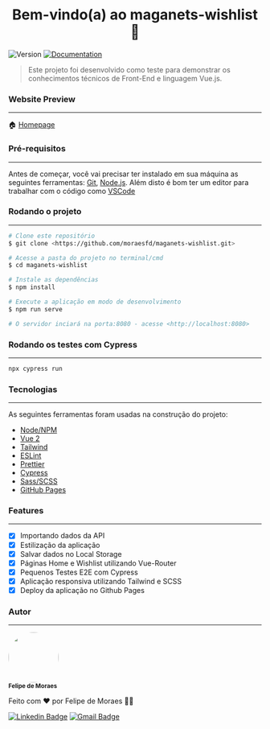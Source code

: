 <h1 align="center">Bem-vindo(a) ao maganets-wishlist 👋</h1>
<p>
  <img alt="Version" src="https://img.shields.io/badge/version-1.0.0-blue.svg?cacheSeconds=2592000" />
  <a href="https://github.com/moraesfd/maganets-wishlist" target="_blank">
    <img alt="Documentation" src="https://img.shields.io/badge/documentation-yes-brightgreen.svg" />
  </a>
</p>

> Este projeto foi desenvolvido como teste para demonstrar os conhecimentos técnicos de Front-End e linguagem Vue.js.

### Website Preview
---
🏠 [Homepage](https://moraesfd.github.io/maganets-wishlist/)

### Pré-requisitos
---

Antes de começar, você vai precisar ter instalado em sua máquina as seguintes ferramentas:
[Git](https://git-scm.com), [Node.js](https://nodejs.org/en/).
Além disto é bom ter um editor para trabalhar com o código como [VSCode](https://code.visualstudio.com/)

### Rodando o projeto
---
```bash
# Clone este repositório
$ git clone <https://github.com/moraesfd/maganets-wishlist.git>

# Acesse a pasta do projeto no terminal/cmd
$ cd maganets-wishlist

# Instale as dependências
$ npm install

# Execute a aplicação em modo de desenvolvimento
$ npm run serve

# O servidor inciará na porta:8080 - acesse <http://localhost:8080>
```

### Rodando os testes com Cypress
---

```sh
npx cypress run
```

### Tecnologias
---

As seguintes ferramentas foram usadas na construção do projeto:

- [Node/NPM](https://nodejs.org/en/)
- [Vue 2](https://br.vuejs.org/)
- [Tailwind](https://tailwindcss.com/)
- [ESLint](https://eslint.org/)
- [Prettier](https://prettier.io/)
- [Cypress](https://www.cypress.io/)
- [Sass/SCSS](https://sass-lang.com/)
- [GitHub Pages](https://pages.github.com/)

### Features
---

- [x] Importando dados da API
- [x] Estilização da aplicação
- [x] Salvar dados no Local Storage
- [x] Páginas Home e Wishlist utilizando Vue-Router
- [x] Pequenos Testes E2E com Cypress
- [x] Aplicação responsiva utilizando Tailwind e SCSS
- [x] Deploy da aplicação no Github Pages

### Autor
---

<img style="border-radius: 50%;" src="https://avatars.githubusercontent.com/u/22510170?v=4" width="100px;" alt=""/>
 <br />
 <sub><b>Felipe de Moraes</b></sub>


Feito com ❤️ por Felipe de Moraes 👋🏽

[![Linkedin Badge](https://img.shields.io/badge/-Felipe-blue?style=flat-square&logo=Linkedin&logoColor=white&link=https://www.linkedin.com/in/felipe-de-moraes/)](https://www.linkedin.com/in/felipe-de-moraes/) 
[![Gmail Badge](https://img.shields.io/badge/-moraesfd@gmail.com-c14438?style=flat-square&logo=Gmail&logoColor=white&link=mailto:moraesfd@gmail.com)](mailto:moraesfd@gmail.com)
